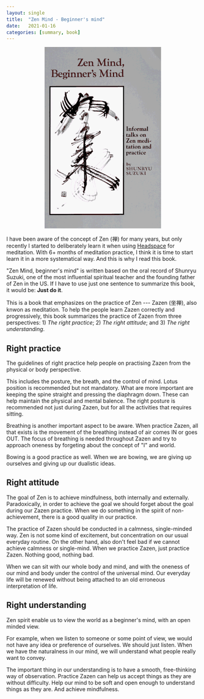 ```yaml
---
layout: single
title:  "Zen Mind - Beginner's mind"
date:   2021-01-16
categories: [summary, book]
---
```


<p align="center">
    <img src="/assets/images/2021-01-16-zen-mind/zen-mind.jpg" alt="drawing"/>
</p>

I have been aware of the concept of Zen (禅) for many years, but only recently I started to deliberately learn it when using [Headspace](https://www.headspace.com/) for meditation. With 6+ months of meditation practice, I think it is time to start learn it in a more systematical way. And this is why I read this book.


"Zen Mind, beginner's mind" is written based on the oral record of Shunryu Suzuki, one of the most influential spiritual teacher and the founding father of Zen in the US. If I have to use just one sentence to summarize this book, it would be: **Just do it**.

This is a book that emphasizes on the practice of Zen --- Zazen (坐禅), also knwon as meditation. To help the people learn Zazen correctly and progressively, this book summarizes the practice of Zazen from three perspectives: 1) *The right practice*; 2) *The right attitude*; and 3) *The right understanding*. 

## Right practice
The guidelines of right practice help people on practising Zazen from the physical or body perspective. 

This includes the posture, the breath, and the control of mind. Lotus position is recommended but not mandatory. What are more important are keeping the spine straight and pressing the diaphragm down. These can help maintain the physical and mental balence. The right posture is recommended not just during Zazen, but for all the activities that requires sitting.

Breathing is another important aspect to be aware. When practice Zazen, all that exists is the movement of the breathing instead of air comes IN or goes OUT. The focus of breathing is needed throughout Zazen and try to approach oneness by forgeting about the concept of "I" and world.

Bowing is a good practice as well. When we are bowing, we are giving up ourselves and giving up our dualistic ideas.


## Right attitude
The goal of Zen is to achieve mindfulness, both internally and externally. Paradoxically, in order to achieve the goal we should forget about the goal during our Zazen practice. When we do something in the spirit of non-achievement, there is a good quality in our practice.

The practice of Zazen should be conducted in a calmness, single-minded way. Zen is not some kind of excitement, but concentration on our usual everyday routine. On the other hand, also don't feel bad if we cannot achieve calmness or single-mind. When we practice Zazen, just practice Zazen. Nothing good, nothing bad.

When we can sit with our whole body and mind, and with the oneness of our mind and body under the control of the universal mind. Our everyday life will be renewed without being attached to an old erroneous interpretation of life.


## Right understanding
Zen spirit enable us to view the world as a beginner's mind, with an open minded view. 

For example, when we listen to someone or some point of view, we would not have any idea or preference of ourselves. We should just listen. When we have the naturalness in our mind, we will understand what people really want to convey.

The important thing in our understanding is to have a smooth, free-thinking way of observation. Practice Zazen can help us accept things as they are without difficulty. Help our mind to be soft and open enough to understand things as they are. And achieve mindfulness.

